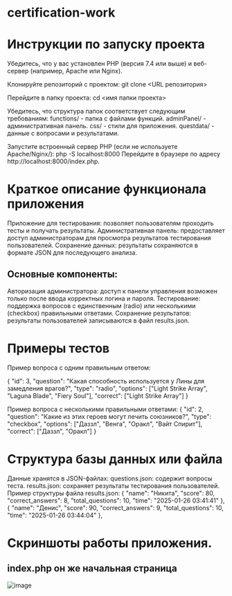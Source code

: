 # certification-work
# Инструкции по запуску проекта
Убедитесь, что у вас установлен PHP (версия 7.4 или выше) и веб-сервер (например, Apache или Nginx).

Клонируйте репозиторий с проектом:
git clone <URL репозитория>

Перейдите в папку проекта:
cd <имя папки проекта>

Убедитесь, что структура папок соответствует следующим требованиям:
functions/ - папка с файлами функций.
adminPanel/ - административная панель.
css/ - стили для приложения.
questdata/ - данные с вопросами и результатами.

Запустите встроенный сервер PHP (если не используете Apache/Nginx/):
php -S localhost:8000
Перейдите в браузере по адресу http://localhost:8000/index.php.

# Краткое описание функционала приложения
Приложение для тестирования: позволяет пользователям проходить тесты и получать результаты.
Административная панель: предоставляет доступ администраторам для просмотра результатов тестирования пользователей.
Сохранение данных: результаты сохраняются в формате JSON для последующего анализа.

## Основные компоненты:
Авторизация администратора: доступ к панели управления возможен только после ввода корректных логина и пароля.
Тестирование: поддержка вопросов с единственным (radio) или несколькими (checkbox) правильными ответами.
Сохранение результатов: результаты пользователей записываются в файл results.json.

# Примеры тестов
Пример вопроса с одним правильным ответом:

{
        "id": 3,
        "question": "Какая способность используется у Лины для замедления врагов?",
        "type": "radio",
        "options": ["Light Strike Array", "Laguna Blade", "Fiery Soul"],
        "correct": ["Light Strike Array"]
}

Пример вопроса с несколькими правильными ответами:
{
        "id": 2,
        "question": "Какие из этих героев могут лечить союзников?",
        "type": "checkbox",
        "options": ["Даззл", "Венга", "Оракл", "Вайт Спирит"],
        "correct": ["Даззл", "Оракл"]
}
# Структура базы данных или файла
Данные хранятся в JSON-файлах:
questions.json: содержит вопросы теста.
results.json: сохраняет результаты тестирования пользователей.
Пример структуры файла results.json:
    {
        "name": "Никита",
        "score": 80,
        "correct_answers": 8,
        "total_questions": 10,
        "time": "2025-01-26 03:41:41"
    },
    {
        "name": "Денис",
        "score": 90,
        "correct_answers": 9,
        "total_questions": 10,
        "time": "2025-01-26 03:44:04"
    },
  
# Скриншоты работы приложения.
## index.php он же начальная страница 
![image](https://github.com/user-attachments/assets/78c0ca82-a95d-4688-92a5-f01f172214ff)
